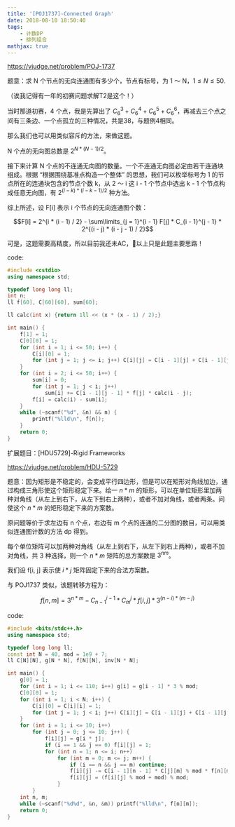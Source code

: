 ```yaml
---
title: '[POJ1737]-Connected Graph'
date: 2018-08-10 18:50:40
tags: 
    - 计数DP
    - 排列组合
mathjax: true
---
```


https://vjudge.net/problem/POJ-1737

题意：求 N 个节点的无向连通图有多少个，节点有标号，为 1 ～ N，$1 \leq N \leq 50$.

（诶我记得有一年的初赛问题求解T2是这个！）

当时那道初赛，4 个点，我是先算出了 $C_6^3 + C_6^4 + C_6^5 + C_6^6$，再减去三个点之间有三条边、一个点孤立的三种情况，共是38，与题例4相同。

那么我们也可以用类似容斥的方法，来做这题。

N 个点的无向图总数是 $2^{N * (N - 1) / 2}$。

接下来计算 N 个点的不连通无向图的数量。一个不连通无向图必定由若干连通块组成。根据 “根据围绕基准点构造一个整体” 的思想，我们可以枚举标号为 1 的节点所在的连通块包含的节点个数 k，从 2 ～ i 这 i - 1 个节点中选出 k - 1 个节点构成任意无向图，有 $2 ^ {(i - k) * (i - k - 1) / 2}$ 种方法。

综上所述，设 F[i] 表示 i 个节点的无向连通图个数：

$$F[i] = 2^{i * (i - 1) / 2} - \sum\limits_{j = 1}^{i - 1} F[j] * C_{i - 1}^{j - 1} * 2^{(i - j) * (i - j - 1) / 2}$$

可是，这题需要高精度，所以目前我还未AC，以上只是此题主要思路！

code:
``` c++
#include <cstdio>
using namespace std;

typedef long long ll;
int n;
ll f[60], C[60][60], sum[60];

ll calc(int x) {return 1ll << (x * (x - 1) / 2);}

int main() {
    f[1] = 1;
    C[0][0] = 1;
    for (int i = 1; i <= 50; i++) {
        C[i][0] = 1;
        for (int j = 1; j <= i; j++) C[i][j] = C[i - 1][j] + C[i - 1][j - 1];
    }
    for (int i = 2; i <= 50; i++) {
        sum[i] = 0;
        for (int j = 1; j < i; j++)
            sum[i] += C[i - 1][j - 1] * f[j] * calc(i - j);
        f[i] = calc(i) - sum[i];
    }
    while (~scanf("%d", &n) && n) {
        printf("%lld\n", f[n]);
    }
    return 0;
}
```

扩展题目：[HDU5729]-Rigid Frameworks

https://vjudge.net/problem/HDU-5729

题意：因为矩形是不稳定的，会变成平行四边形，但是可以在矩形对角线加边，通过构成三角形使这个矩形稳定下来。给一 $n * m$ 的矩形，可以在单位矩形里加两种对角线（从左上到右下，从左下到右上两种），或者不加对角线，或者两条。问使这个 $n * m$ 的矩形稳定下来的方案数。

原问题等价于求左边有 n 个点，右边有 m 个点的连通的二分图的数目，可以用类似连通图计数的方法 dp 得到。

每个单位矩阵可以加两种对角线（从左上到右下，从左下到右上两种），或者不加对角线，共 3 种选择，则一个 $n * m$ 矩阵的总方案数是 $3^{nm}$。

我们设 f[i, j] 表示使 $i * j$ 矩阵固定下来的合法方案数。

与 POJ1737 类似，该题转移方程为：

$$f[n, m] = 3^{n * m} - C_{n - 1}^{i - 1} * C_m^j * f[i, j] * 3^{(n - i) * (m - j)}$$

code:
``` c++
#include <bits/stdc++.h>
using namespace std;

typedef long long ll;
const int N = 40, mod = 1e9 + 7;
ll C[N][N], g[N * N], f[N][N], inv[N * N];

int main() {
    g[0] = 1;
    for (int i = 1; i <= 110; i++) g[i] = g[i - 1] * 3 % mod;
    C[0][0] = 1;
    for (int i = 1; i < N; i++) {
        C[i][0] = C[i][i] = 1;
        for (int j = 1; j < i; j++) C[i][j] = C[i - 1][j] + C[i - 1][j - 1];
    }
    for (int i = 1; i <= 10; i++)
        for (int j = 0; j <= 10; j++) {
            f[i][j] = g[i * j];
            if (i == 1 && j == 0) f[i][j] = 1;
            for (int n = 1; n <= i; n++)
                for (int m = 0; m <= j; m++) {
                    if (i == n && j == m) continue;
                    f[i][j] -= C[i - 1][n - 1] * C[j][m] % mod * f[n][m] % mod * g[(i - n) * (j - m)] % mod;
                    f[i][j] = (f[i][j] % mod + mod) % mod;
                }
        }
    int n, m;
    while (~scanf("%d%d", &n, &m)) printf("%lld\n", f[n][m]);
    return 0;
}
```